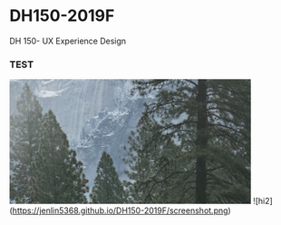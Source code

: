 # DH150-2019F
DH 150- UX Experience Design
### TEST
![Hi](screenshot.png)
![hi2] (https://jenlin5368.github.io/DH150-2019F/screenshot.png)
